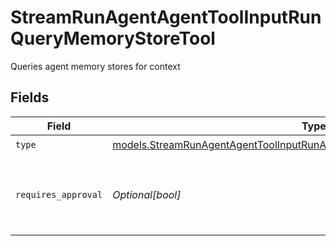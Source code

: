 # StreamRunAgentAgentToolInputRunQueryMemoryStoreTool

Queries agent memory stores for context


## Fields

| Field                                                                                                                                                          | Type                                                                                                                                                           | Required                                                                                                                                                       | Description                                                                                                                                                    |
| -------------------------------------------------------------------------------------------------------------------------------------------------------------- | -------------------------------------------------------------------------------------------------------------------------------------------------------------- | -------------------------------------------------------------------------------------------------------------------------------------------------------------- | -------------------------------------------------------------------------------------------------------------------------------------------------------------- |
| `type`                                                                                                                                                         | [models.StreamRunAgentAgentToolInputRunAgentsRequestRequestBodySettingsType](../models/streamrunagentagenttoolinputrunagentsrequestrequestbodysettingstype.md) | :heavy_check_mark:                                                                                                                                             | N/A                                                                                                                                                            |
| `requires_approval`                                                                                                                                            | *Optional[bool]*                                                                                                                                               | :heavy_minus_sign:                                                                                                                                             | Whether this tool requires approval before execution                                                                                                           |